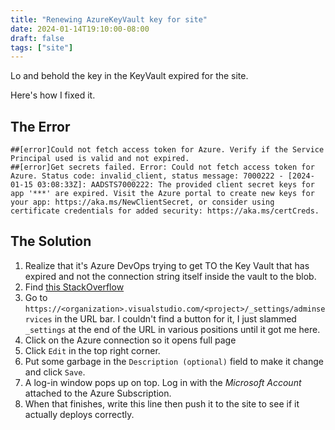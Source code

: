 ```yaml
---
title: "Renewing AzureKeyVault key for site"
date: 2024-01-14T19:10:00-08:00
draft: false
tags: ["site"]
---
```


Lo and behold the key in the KeyVault expired for the site.

Here's how I fixed it.

## The Error
```
##[error]Could not fetch access token for Azure. Verify if the Service Principal used is valid and not expired.
##[error]Get secrets failed. Error: Could not fetch access token for Azure. Status code: invalid_client, status message: 7000222 - [2024-01-15 03:08:33Z]: AADSTS7000222: The provided client secret keys for app '***' are expired. Visit the Azure portal to create new keys for your app: https://aka.ms/NewClientSecret, or consider using certificate credentials for added security: https://aka.ms/certCreds. 
```

## The Solution
1. Realize that it's Azure DevOps trying to get TO the Key Vault that has expired and not the connection string itself inside the vault to the blob.
1. Find [this StackOverflow](https://stackoverflow.com/questions/70777248/getting-error-could-not-fetch-access-token-for-azure-when-deploying-using-azure)
1. Go to `https://<organization>.visualstudio.com/<project>/_settings/adminservices` in the URL bar. I couldn't find a button for it, I just slammed `_settings` at the end of the URL in various positions until it got me here.
1. Click on the Azure connection so it opens full page
1. Click `Edit` in the top right corner.
1. Put some garbage in the `Description (optional)` field to make it change and click `Save`.
1. A log-in window pops up on top. Log in with the *Microsoft Account* attached to the Azure Subscription.
1. When that finishes, write this line then push it to the site to see if it actually deploys correctly.